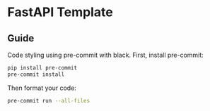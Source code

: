 # FastAPI Template

## Guide

Code styling using pre-commit with black. First, install pre-commit:

```bash
pip install pre-commit
pre-commit install
```

Then format your code:

```bash
pre-commit run --all-files
```
